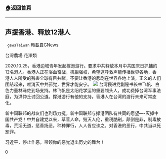###  [:house:返回首頁](https://github.com/ourhimalayas/txt)
---

## 声援香港、释放12港人
` gewsTaiwan` [轉載自GNews](https://gnews.org/zh-hans/455659/)

台灣農場         花澤類

2020.10.25，香港边城青年发起撑港游行。要求中共释放本月中共国庆日抓捕的12名港人。香港人正在浴血奋战，抗拒强权，希望这呼救声能传播世界各地，香港人人所受的残害全球有目共睹。不要让香港的悲剧在世界各地上演，正义的人们团结起来，唯消灭中共邪党，世界才能安宁。
![]()![](https://gnews-media-offload.s3.amazonaws.com/wp-content/uploads/2020/10/26013322/%E8%8A%B1%E6%BE%A4%E9%A1%9E.jpeg)
台湾民进党副秘书长林飞帆、白色力量林昹佐到场支持。林飞帆是太阳花学运的重要领头人，成功费掉台湾军事法庭，为洪仲丘讨回公道。撑港游行有他的支持，香港人在台湾的游行未来可常态化。

新中国联邦的战友们也到场力挺。新中国联邦与撑港团队有共同的愿望—-灭掉中国共产党！中共自建党以来，草菅人命，毁灭人伦，重税酷刑，颠倒是非，制毒放毒，荒淫无道，惩善扬恶，种种罪行，人人皆应诛之。对香港的恶行，中共当以死恕罪。

习近平，停止作恶，带领你的恶党退出历史的舞台！

0
